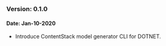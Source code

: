 
### Version: 0.1.0 
#### Date: Jan-10-2020 

- Introduce ContentStack model generator CLI for DOTNET.
